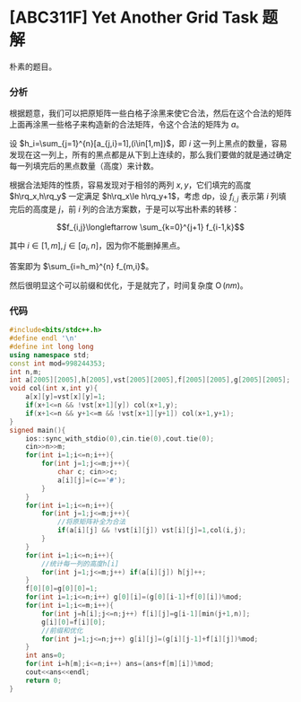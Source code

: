 # [ABC311F] Yet Another Grid Task 题解

朴素的题目。

### 分析

根据题意，我们可以把原矩阵一些白格子涂黑来使它合法，然后在这个合法的矩阵上面再涂黑一些格子来构造新的合法矩阵，令这个合法的矩阵为 $a$。

设 $h_i=\sum_{j=1}^{n}[a_{j,i}=1],(i\in[1,m])$，即 $i$ 这一列上黑点的数量，容易发现在这一列上，所有的黑点都是从下到上连续的，那么我们要做的就是通过确定每一列填完后的黑点数量（高度）来计数。

根据合法矩阵的性质，容易发现对于相邻的两列 $x,y$，它们填完的高度 $h\rq_x,h\rq_y$ 一定满足 $h\rq_x\le h\rq_y+1$，考虑 dp，设 $f_{i,j}$ 表示第 $i$ 列填完后的高度是 $j$，前 $i$ 列的合法方案数，于是可以写出朴素的转移：

$$f_{i,j}\longleftarrow \sum_{k=0}^{j+1} f_{i-1,k}$$

其中 $i\in[1,m],j\in[a_i,n]$，因为你不能删掉黑点。

答案即为 $\sum_{i=h_m}^{n} f_{m,i}$。

然后很明显这个可以前缀和优化，于是就完了，时间复杂度 $\operatorname{O}(nm)$。

### 代码

```cpp
#include<bits/stdc++.h>
#define endl '\n'
#define int long long
using namespace std;
const int mod=998244353;
int n,m;
int a[2005][2005],h[2005],vst[2005][2005],f[2005][2005],g[2005][2005];
void col(int x,int y){
	a[x][y]=vst[x][y]=1;
	if(x+1<=n && !vst[x+1][y]) col(x+1,y);
	if(x+1<=n && y+1<=m && !vst[x+1][y+1]) col(x+1,y+1);
}
signed main(){
	ios::sync_with_stdio(0),cin.tie(0),cout.tie(0);
	cin>>n>>m;
	for(int i=1;i<=n;i++){
		for(int j=1;j<=m;j++){
			char c; cin>>c;
			a[i][j]=(c=='#');
		}
	}
	for(int i=1;i<=n;i++){
		for(int j=1;j<=m;j++){
			//将原矩阵补全为合法 
			if(a[i][j] && !vst[i][j]) vst[i][j]=1,col(i,j);
		}
	}
	for(int i=1;i<=n;i++){
		//统计每一列的高度h[i] 
		for(int j=1;j<=m;j++) if(a[i][j]) h[j]++;
	}
	f[0][0]=g[0][0]=1;
	for(int i=1;i<=n;i++) g[0][i]=(g[0][i-1]+f[0][i])%mod;
	for(int i=1;i<=m;i++){
		for(int j=h[i];j<=n;j++) f[i][j]=g[i-1][min(j+1,n)];
		g[i][0]=f[i][0];
		//前缀和优化 
		for(int j=1;j<=n;j++) g[i][j]=(g[i][j-1]+f[i][j])%mod;
	}
	int ans=0;
	for(int i=h[m];i<=n;i++) ans=(ans+f[m][i])%mod;
	cout<<ans<<endl;
	return 0;
}
```